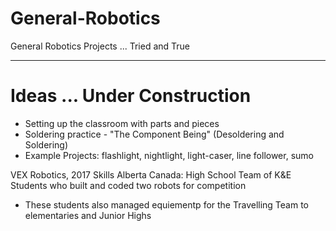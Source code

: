 # General-Robotics
General Robotics Projects ... Tried and True


---

# Ideas ... Under Construction
- Setting up the classroom with parts and pieces
- Soldering practice - "The Component Being" (Desoldering and Soldering)
- Example Projects: flashlight, nightlight, light-caser, line follower, sumo

VEX Robotics, 2017 Skills Alberta Canada: High School Team of K&E Students who built and coded two robots for competition
- These students also managed equiementp for the Travelling Team to elementaries and Junior Highs
